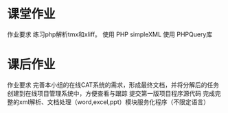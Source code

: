 # 课堂作业

作业要求
练习php解析tmx和xliff。
使用 PHP simpleXML
使用 PHPQuery库

# 课后作业
作业要求
完善本小组的在线CAT系统的需求，形成最终文档，并将分解后的任务创建到在线项目管理系统中，方便查看与跟踪
提交第一版项目程序源代码
完成完整的xml解析、文档处理（word,excel,ppt）模块服务化程序（不限定语言）
